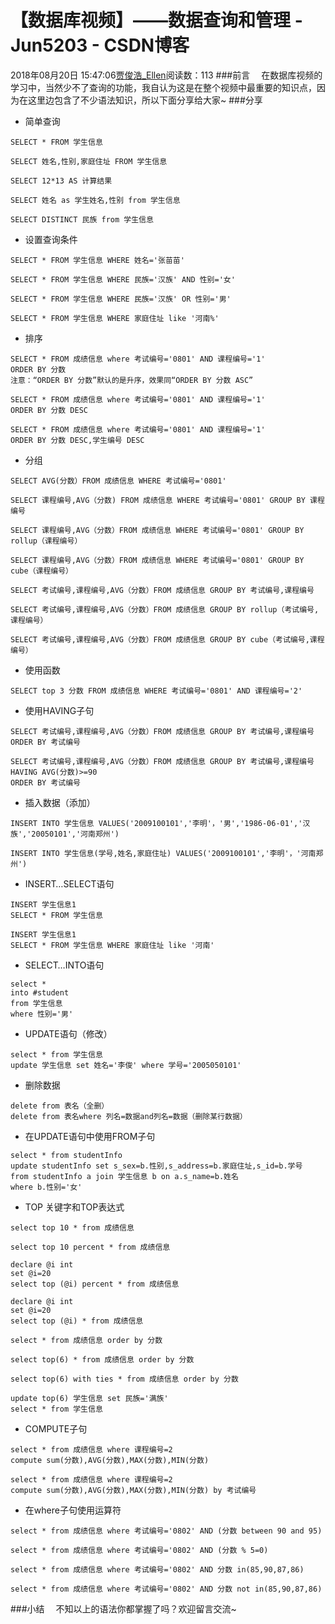 # 【数据库视频】——数据查询和管理 - Jun5203 - CSDN博客
2018年08月20日 15:47:06[贾俊浩_Ellen](https://me.csdn.net/Ellen5203)阅读数：113
###前言
 在数据库视频的学习中，当然少不了查询的功能，我自认为这是在整个视频中最重要的知识点，因为在这里边包含了不少语法知识，所以下面分享给大家~
###分享
- 简单查询
```
SELECT * FROM 学生信息
```
```
SELECT 姓名,性别,家庭住址 FROM 学生信息
```
```
SELECT 12*13 AS 计算结果
```
```
SELECT 姓名 as 学生姓名,性别 from 学生信息
```
```
SELECT DISTINCT 民族 from 学生信息
```
- 设置查询条件
```
SELECT * FROM 学生信息 WHERE 姓名='张苗苗'
```
```
SELECT * FROM 学生信息 WHERE 民族='汉族' AND 性别='女'
```
```
SELECT * FROM 学生信息 WHERE 民族='汉族' OR 性别='男'
```
```
SELECT * FROM 学生信息 WHERE 家庭住址 like '河南%'
```
- 排序
```
SELECT * FROM 成绩信息 where 考试编号='0801' AND 课程编号='1'
ORDER BY 分数
注意：“ORDER BY 分数”默认的是升序，效果同“ORDER BY 分数 ASC”
```
```
SELECT * FROM 成绩信息 where 考试编号='0801' AND 课程编号='1'
ORDER BY 分数 DESC
```
```
SELECT * FROM 成绩信息 where 考试编号='0801' AND 课程编号='1'
ORDER BY 分数 DESC,学生编号 DESC
```
- 分组
```
SELECT AVG(分数）FROM 成绩信息 WHERE 考试编号='0801'
```
```
SELECT 课程编号,AVG（分数) FROM 成绩信息 WHERE 考试编号='0801' GROUP BY 课程编号
```
```
SELECT 课程编号,AVG（分数）FROM 成绩信息 WHERE 考试编号='0801' GROUP BY rollup（课程编号）
```
```
SELECT 课程编号,AVG（分数）FROM 成绩信息 WHERE 考试编号='0801' GROUP BY cube（课程编号）
```
```
SELECT 考试编号,课程编号,AVG（分数）FROM 成绩信息 GROUP BY 考试编号,课程编号
```
```
SELECT 考试编号,课程编号,AVG（分数）FROM 成绩信息 GROUP BY rollup（考试编号,课程编号）
```
```
SELECT 考试编号,课程编号,AVG（分数）FROM 成绩信息 GROUP BY cube（考试编号,课程编号）
```
- 使用函数
```
SELECT top 3 分数 FROM 成绩信息 WHERE 考试编号='0801' AND 课程编号='2'
```
- 使用HAVING子句
```
SELECT 考试编号,课程编号,AVG（分数）FROM 成绩信息 GROUP BY 考试编号,课程编号
ORDER BY 考试编号
```
```
SELECT 考试编号,课程编号,AVG（分数）FROM 成绩信息 GROUP BY 考试编号,课程编号
HAVING AVG(分数)>=90
ORDER BY 考试编号
```
- 插入数据（添加）
```
INSERT INTO 学生信息 VALUES('2009100101','李明'，'男','1986-06-01','汉族','20050101','河南郑州')
```
```
INSERT INTO 学生信息(学号,姓名,家庭住址) VALUES('2009100101','李明'，'河南郑州')
```
- INSERT…SELECT语句
```
INSERT 学生信息1
SELECT * FROM 学生信息
```
```
INSERT 学生信息1
SELECT * FROM 学生信息 WHERE 家庭住址 like '河南'
```
- SELECT…INTO语句
```
select *
into #student
from 学生信息
where 性别='男'
```
- UPDATE语句（修改）
```
select * from 学生信息
update 学生信息 set 姓名='李俊' where 学号='2005050101'
```
- 删除数据
```
delete from 表名（全删）
delete from 表名where 列名=数据and列名=数据（删除某行数据）
```
- 在UPDATE语句中使用FROM子句
```
select * from studentInfo
update studentInfo set s_sex=b.性别,s_address=b.家庭住址,s_id=b.学号
from studentInfo a join 学生信息 b on a.s_name=b.姓名
where b.性别='女'
```
- TOP 关键字和TOP表达式
```
select top 10 * from 成绩信息
```
```
select top 10 percent * from 成绩信息
```
```
declare @i int
set @i=20
select top (@i) percent * from 成绩信息
```
```
declare @i int
set @i=20
select top (@i) * from 成绩信息
```
```
select * from 成绩信息 order by 分数
```
```
select top(6) * from 成绩信息 order by 分数
```
```
select top(6) with ties * from 成绩信息 order by 分数
```
```
update top(6) 学生信息 set 民族='满族'
select * from 学生信息
```
- COMPUTE子句
```
select * from 成绩信息 where 课程编号=2
compute sum(分数),AVG(分数),MAX(分数),MIN(分数)
```
```
select * from 成绩信息 where 课程编号=2
compute sum(分数),AVG(分数),MAX(分数),MIN(分数) by 考试编号
```
- 在where子句使用运算符
```
select * from 成绩信息 where 考试编号='0802' AND (分数 between 90 and 95)
```
```
select * from 成绩信息 where 考试编号='0802' AND (分数 % 5=0)
```
```
select * from 成绩信息 where 考试编号='0802' AND 分数 in(85,90,87,86)
```
```
select * from 成绩信息 where 考试编号='0802' AND 分数 not in(85,90,87,86)
```
###小结
 不知以上的语法你都掌握了吗？欢迎留言交流~
